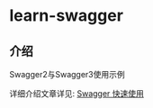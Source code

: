 # learn-swagger

## 介绍
Swagger2与Swagger3使用示例

详细介绍文章详见: [Swagger 快速使用](https://blog.shiguang666.eu.org/2024/09/12/85b8e5222f2d/)
